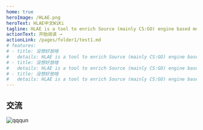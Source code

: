 ```yaml
---
home: true
heroImage: /HLAE.png
heroText: HLAE中文WiKi
tagline: HLAE is a tool to enrich Source (mainly CS:GO) engine based movie making.
actionText: 开始阅读 →
actionLink: /pages/folder1/test1.md
# features:
# - title: 没想好放啥
#   details: HLAE is a tool to enrich Source (mainly CS:GO) engine based movie making.
# - title: 没想好放啥
#   details: HLAE is a tool to enrich Source (mainly CS:GO) engine based movie making.
# - title: 没想好放啥
#   details: HLAE is a tool to enrich Source (mainly CS:GO) engine based movie making.
---
```




## 交流

![qqqun](C:\Users\TEDIORELEE\Desktop\hale.site\wiki\hlae_wiki\.vuepress\public\qrcode.jpg)